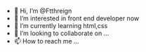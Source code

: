 - 👋 Hi, I’m @Ftthreign
- 👀 I’m interested in front end developer now
- 🌱 I’m currently learning html,css
- 💞️ I’m looking to collaborate on ...
- 📫 How to reach me ...

<!---
Ftthreign/Ftthreign is a ✨ special ✨ repository because its `README.md` (this file) appears on your GitHub profile.
You can click the Preview link to take a look at your changes.
--->
